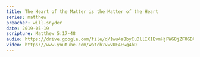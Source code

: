 ```yaml
---
title: The Heart of the Matter is the Matter of the Heart
series: matthew
preacher: will-snyder
date: 2019-05-19
scripture: Matthew 5:17-48
audio: https://drive.google.com/file/d/1wu4a8byCuDllIX1EvmHjFWG8jZF0GDX2/view
video: https://www.youtube.com/watch?v=vUE4Ewg4bD
---
```

